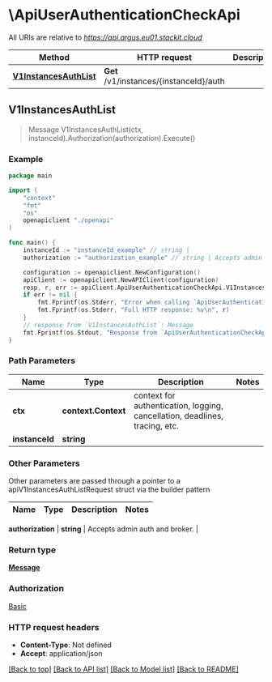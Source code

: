 # \ApiUserAuthenticationCheckApi

All URIs are relative to *https://api.argus.eu01.stackit.cloud*

Method | HTTP request | Description
------------- | ------------- | -------------
[**V1InstancesAuthList**](ApiUserAuthenticationCheckApi.md#V1InstancesAuthList) | **Get** /v1/instances/{instanceId}/auth | 



## V1InstancesAuthList

> Message V1InstancesAuthList(ctx, instanceId).Authorization(authorization).Execute()





### Example

```go
package main

import (
    "context"
    "fmt"
    "os"
    openapiclient "./openapi"
)

func main() {
    instanceId := "instanceId_example" // string | 
    authorization := "authorization_example" // string | Accepts admin auth and broker.

    configuration := openapiclient.NewConfiguration()
    apiClient := openapiclient.NewAPIClient(configuration)
    resp, r, err := apiClient.ApiUserAuthenticationCheckApi.V1InstancesAuthList(context.Background(), instanceId).Authorization(authorization).Execute()
    if err != nil {
        fmt.Fprintf(os.Stderr, "Error when calling `ApiUserAuthenticationCheckApi.V1InstancesAuthList``: %v\n", err)
        fmt.Fprintf(os.Stderr, "Full HTTP response: %v\n", r)
    }
    // response from `V1InstancesAuthList`: Message
    fmt.Fprintf(os.Stdout, "Response from `ApiUserAuthenticationCheckApi.V1InstancesAuthList`: %v\n", resp)
}
```

### Path Parameters


Name | Type | Description  | Notes
------------- | ------------- | ------------- | -------------
**ctx** | **context.Context** | context for authentication, logging, cancellation, deadlines, tracing, etc.
**instanceId** | **string** |  | 

### Other Parameters

Other parameters are passed through a pointer to a apiV1InstancesAuthListRequest struct via the builder pattern


Name | Type | Description  | Notes
------------- | ------------- | ------------- | -------------

 **authorization** | **string** | Accepts admin auth and broker. | 

### Return type

[**Message**](Message.md)

### Authorization

[Basic](../README.md#Basic)

### HTTP request headers

- **Content-Type**: Not defined
- **Accept**: application/json

[[Back to top]](#) [[Back to API list]](../README.md#documentation-for-api-endpoints)
[[Back to Model list]](../README.md#documentation-for-models)
[[Back to README]](../README.md)

